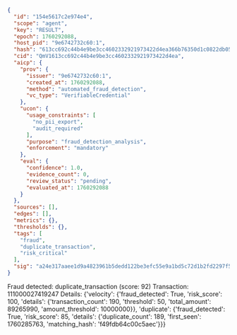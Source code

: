 ```json
{
  "id": "154e5617c2e974e4",
  "scope": "agent",
  "key": "RESULT",
  "epoch": 1760292088,
  "host_pid": "9e6742732c60:1",
  "hash": "613cc692c44b4e9be3cc4602332921973422d4ea366b76350d1c0822db055579",
  "cid": "QmV1613cc692c44b4e9be3cc4602332921973422d4ea",
  "aicp": {
    "prov": {
      "issuer": "9e6742732c60:1",
      "created_at": 1760292088,
      "method": "automated_fraud_detection",
      "vc_type": "VerifiableCredential"
    },
    "ucon": {
      "usage_constraints": [
        "no_pii_export",
        "audit_required"
      ],
      "purpose": "fraud_detection_analysis",
      "enforcement": "mandatory"
    },
    "eval": {
      "confidence": 1.0,
      "evidence_count": 0,
      "review_status": "pending",
      "evaluated_at": 1760292088
    }
  },
  "sources": [],
  "edges": [],
  "metrics": {},
  "thresholds": {},
  "tags": [
    "fraud",
    "duplicate_transaction",
    "risk_critical"
  ],
  "sig": "a24e317aaee1d9a4823961b5dedd122be3efc55e9a1bd5c72d1b2fd2297f5db1"
}
```

Fraud detected: duplicate_transaction (score: 92)
Transaction: 111000027419247
Details: {'velocity': {'fraud_detected': True, 'risk_score': 100, 'details': {'transaction_count': 190, 'threshold': 50, 'total_amount': 89265990, 'amount_threshold': 10000000}}, 'duplicate': {'fraud_detected': True, 'risk_score': 85, 'details': {'duplicate_count': 189, 'first_seen': 1760285763, 'matching_hash': 'f49fdb64c00c5aec'}}}